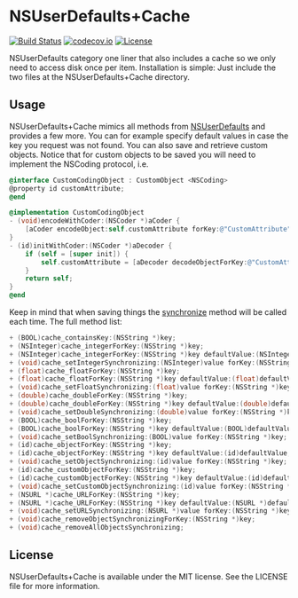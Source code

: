 # NSUserDefaults+Cache

[![Build Status](https://travis-ci.org/asalom/NSUserDefaults-Cache.svg)](https://travis-ci.org/asalom/NSUserDefaults-Cache)
[![codecov.io](http://codecov.io/github/asalom/NSUserDefaults-Cache/coverage.svg?branch=master)](http://codecov.io/github/asalom/NSUserDefaults-Cache?branch=master)
[![License](http://img.shields.io/:license-mit-blue.svg)](http://doge.mit-license.org)

NSUserDefaults category one liner that also includes a cache so we only need to access disk once per item. 
Installation is simple: Just include the two files at the NSUserDefaults+Cache directory.

## Usage
NSUserDefaults+Cache mimics all methods from [NSUserDefaults](https://developer.apple.com/library/ios/documentation/Cocoa/Reference/Foundation/Classes/NSUserDefaults_Class/%22NSUserDefaults%22) and provides a few more. You can for example specify default values in case the key you request was not found. You can also save and retrieve custom objects. Notice that for custom objects to be saved you will need to implement the NSCoding protocol, i.e.
```objective-c
@interface CustomCodingObject : CustomObject <NSCoding>
@property id customAttribute;
@end

@implementation CustomCodingObject
- (void)encodeWithCoder:(NSCoder *)aCoder {
    [aCoder encodeObject:self.customAttribute forKey:@"CustomAttribute"];
}
- (id)initWithCoder:(NSCoder *)aDecoder {
    if (self = [super init]) {
        self.customAttribute = [aDecoder decodeObjectForKey:@"CustomAttribute"];
    }
    return self;
}
@end
```

Keep in mind that when saving things the [synchronize](https://developer.apple.com/library/ios/documentation/Cocoa/Reference/Foundation/Classes/NSUserDefaults_Class/#//apple_ref/occ/instm/NSUserDefaults/synchronize) method will be called each time.
The full method list:
```objective-c
+ (BOOL)cache_containsKey:(NSString *)key;
+ (NSInteger)cache_integerForKey:(NSString *)key;
+ (NSInteger)cache_integerForKey:(NSString *)key defaultValue:(NSInteger)defaultValue;
+ (void)cache_setIntegerSynchronizing:(NSInteger)value forKey:(NSString *)key;
+ (float)cache_floatForKey:(NSString *)key;
+ (float)cache_floatForKey:(NSString *)key defaultValue:(float)defaultValue;
+ (void)cache_setFloatSynchronizing:(float)value forKey:(NSString *)key;
+ (double)cache_doubleForKey:(NSString *)key;
+ (double)cache_doubleForKey:(NSString *)key defaultValue:(double)defaultValue;
+ (void)cache_setDoubleSynchronizing:(double)value forKey:(NSString *)key;
+ (BOOL)cache_boolForKey:(NSString *)key;
+ (BOOL)cache_boolForKey:(NSString *)key defaultValue:(BOOL)defaultValue;
+ (void)cache_setBoolSynchronizing:(BOOL)value forKey:(NSString *)key;
+ (id)cache_objectForKey:(NSString *)key;
+ (id)cache_objectForKey:(NSString *)key defaultValue:(id)defaultValue;
+ (void)cache_setObjectSynchronizing:(id)value forKey:(NSString *)key;
+ (id)cache_customObjectForKey:(NSString *)key;
+ (id)cache_customObjectForKey:(NSString *)key defaultValue:(id)defaultValue;
+ (void)cache_setCustomObjectSynchronizing:(id)value forKey:(NSString *)key;
+ (NSURL *)cache_URLForKey:(NSString *)key;
+ (NSURL *)cache_URLForKey:(NSString *)key defaultValue:(NSURL *)defaultValue;
+ (void)cache_setURLSynchronizing:(NSURL *)value forKey:(NSString *)key;
+ (void)cache_removeObjectSynchronizingForKey:(NSString *)key;
+ (void)cache_removeAllObjectsSynchronizing;
```

## License
NSUserDefaults+Cache is available under the MIT license. See the LICENSE file for more information.